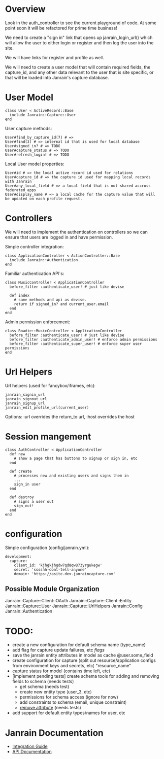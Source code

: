 # Overview

Look in the auth_controller to see the current playground of code. At some point
soon it will be refactored for prime time business!

We need to create a "sign in" link that opens up janrain_login_url() which will allow the
user to either login or register and then log the user into the site.

We will have links for register and profile as well.

We will need to create a user model that will contain required fields, the
capture_id, and any other data relevant to the user that is site specific, or
that will be loaded into Janrain's capture database.

# User Model

    class User < ActiveRecord::Base
      include Janrain::Capture::User
    end

User capture methods:

    User#find_by_capture_id(7) # => 
    User#find(3) # => internal id that is used for local database
    User#signed_in? # => TODO
    User#capture_status # => TODO
    User#refresh_login! # => TODO

Local User model properties:

    User#id # => the local active record id used for relations
    User#capture_id # => the capture id used for mapping local records with Janrain
    User#any_local_field # => a local field that is not shared accross federated apps
    User#display_name # => a local cache for the capture value that will be updated on each profile request.

# Controllers

We will need to implement the authentication on controllers so we can ensure that
users are logged in and have permission.

Simple controller integration:

    class ApplicationController < ActionController::Base
      include Janrain::Authentication
    end

Familiar authentication API's:

    class MusicController < ApplicationController
      before_filter :authenticate_user! # just like devise

      def index
        # same methods and api as devise.
        return if signed_in? and current_user.email
      end
    end

Admin permission enforcement:

    class Roadie::MusicController < ApplicationController
      before_filter :authenticate_user! # just like devise
      before_filter :authenticate_admin_user! # enforce admin permissions
      before_filter :authenticate_super_user! # enforce super user permissions
    end

# Url Helpers

Url helpers (used for fancybox/iframes, etc):

    janrain_signin_url
    janrain_signout_url
    janrain_signup_url
    janrain_edit_profile_url(current_user)

Options: :url overrides the return_to url, :host  overrides the host

# Session mangement

    class AuthController < ApplicationController
      def new
        # show a page that has buttons to signup or sign in, etc
      end

      def create
        # processes new and existing users and signs them in
        ...
        sign_in user
      end

      def destroy
        # signs a user out
        sign_out!
      end
    end

# configuration 

Simple configuration (config/janrain.yml):

    development:
      capture:
        client_id: 'kjhgkjhgdw7qd8qw873yrgukegw'
        secret: 'sssshh-dont-tell-anyone'
        domain: 'https://asite.dev.janraincapture.com'

## Possible Module Organization

Janrain::Capture::Client::OAuth
Janrain::Capture::Client::Entity
Janrain::Capture::User
Janrain::Capture::UrlHelpers
Janrain::Config
Janrain::Authentication

# TODO: 

  * create a new configuration for default schema name (type_name)
  * add flag for capture update failures, etc *flags*
  * save the janrain entity attributes in model as cache @user.some_field
  * create configuration for capture (split out resource/application configs from environment keys and secrets, etc) "resource_name"
  * capture status for model (contains time left, etc)
  * [implement pending tests] create schema tools for adding and removing fields to schema (needs tests)
    * get schema (needs test)
    * create new entity type (user_3, etc)
    * permissions for schema access (ignore for now)
    * add constraints to schema (email, unique constraint)
    * [remove attribute](https://janraincapture.com/docs/api_entityType.removeAttribute.html) (needs tests)
  * add support for default entity types/names for user, etc


# Janrain Documentation

  * [Integration Guide](https://janraincapture.com/docs/integration_guide.html)
  * [API Documentation](https://janraincapture.com/docs/)

